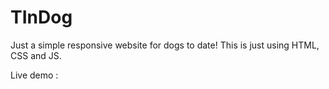 # TInDog
Just a simple responsive website for dogs to date! This is just using HTML, CSS and JS. 


Live demo : 
